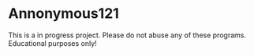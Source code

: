 # Annonymous121
This is a in progress project. Please do not abuse any of these programs. Educational purposes only!
